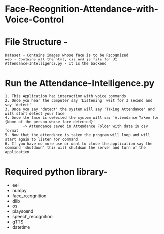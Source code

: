 # Face-Recognition-Attendance-with-Voice-Control

# File Structure -
    Dataset - Contains images whose face is to be Recognized 
    web - Contains all the html, css and js file for UI 
    Attendance-Intelligence.py - It is the backend
    
# Run the Attendance-Intelligence.py
    1. This Application has interaction with voice commands 
    2. Once you hear the computer say 'Listening' wait for 3 second and say 'detect' 
    3. Once you say 'detect' the system will say 'Taking Attendance' and will start detect your face
    4. Once the face is detected the system will say 'Attendance Taken for {Name of the person whose face detected}' 
            -> Attendance saved in Attendance Folder with date in csv format
    5. Now that the attendance is taken the program will loop and will start again to listen for command 
    6. If you have no more use or want to close the application say the command 'shutdown' this will shutdown the server and turn of the application 
    
    
# Required python library-
  - eel
  - numpy
  - face_recognition
  - dlib
  - os
  - playsound
  - speech_recognition 
  - gTTS
  - datetime 
